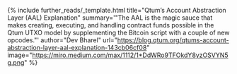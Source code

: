 {%
  include further_reads/_template.html
  title="Qtum’s Account Abstraction Layer (AAL) Explanation"
  summary='"The AAL is the magic sauce that makes creating, executing, and handling contract funds possible in the Qtum UTXO model by supplementing the Bitcoin script with a couple of new opcodes."'
  author="Dev Bharel"
  url="https://blog.qtum.org/qtums-account-abstraction-layer-aal-explanation-143cb06cf08"
  image="https://miro.medium.com/max/1112/1*DdWRo9TFOkdY8yzOSVYN5g.png"
%}
